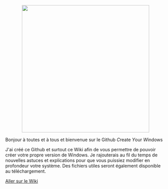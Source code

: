 <p align="center">  
  <img src="https://user-images.githubusercontent.com/62854582/218313550-0ab3b271-1a4a-4d7a-bb5c-c7f80f312d1d.png" width="400"/>  
</p>

Bonjour à toutes et à tous et bienvenue sur le Github *C*reate *Y*our *W*indows

J'ai créé ce Github et surtout ce Wiki afin de vous permettre de pouvoir créer votre propre version de Windows.
Je rajouterais au fil du temps de nouvelles astuces et explications pour que vous puissiez modifier en profondeur votre système.
Des fichiers utiles seront également disponible au téléchargement.

[Aller sur le Wiki](https://github.com/KORSiRO/CYW/wiki)
